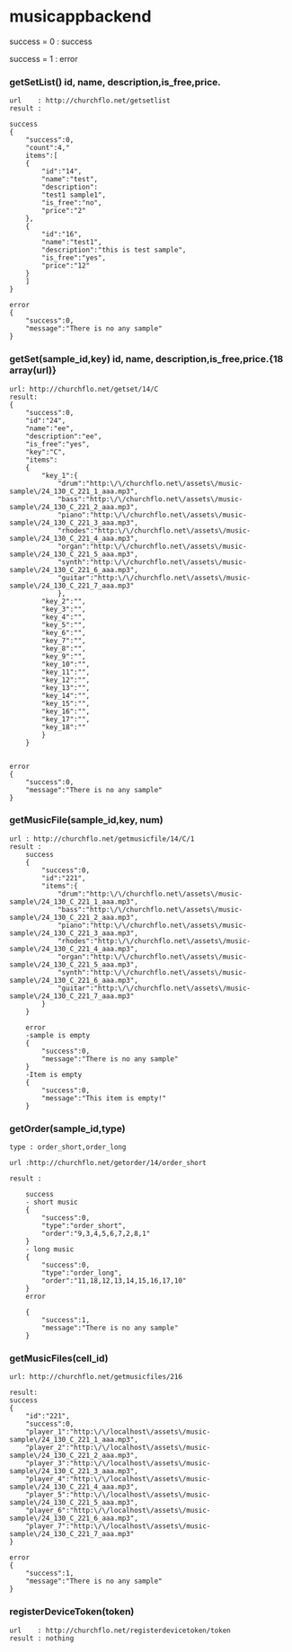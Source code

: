 # musicappbackend

success =  0 : success

success = 1  : error

### getSetList()      id, name, description,is_free,price.

    url    : http://churchflo.net/getsetlist
    result :
 
    success
    {
        "success":0,
        "count":4,"
        items":[
        {
            "id":"14",
            "name":"test",
            "description":
            "test1 sample1",
            "is_free":"no",
            "price":"2"
        },
        {
            "id":"16",
            "name":"test1",
            "description":"this is test sample",
            "is_free":"yes",
            "price":"12"
        }
        ]
    } 

    error
    {
        "success":0,
        "message":"There is no any sample"
    }

### getSet(sample_id,key) id, name, description,is_free,price.{18 array(url)}

    url: http://churchflo.net/getset/14/C
    result:
    {
        "success":0,
        "id":"24",
        "name":"ee",
        "description":"ee",
        "is_free":"yes",
        "key":"C",
        "items":
        {
            "key_1":{
                "drum":"http:\/\/churchflo.net\/assets\/music-sample\/24_130_C_221_1_aaa.mp3",
                "bass":"http:\/\/churchflo.net\/assets\/music-sample\/24_130_C_221_2_aaa.mp3",
                "piano":"http:\/\/churchflo.net\/assets\/music-sample\/24_130_C_221_3_aaa.mp3",
                "rhodes":"http:\/\/churchflo.net\/assets\/music-sample\/24_130_C_221_4_aaa.mp3",
                "organ":"http:\/\/churchflo.net\/assets\/music-sample\/24_130_C_221_5_aaa.mp3",
                "synth":"http:\/\/churchflo.net\/assets\/music-sample\/24_130_C_221_6_aaa.mp3",
                "guitar":"http:\/\/churchflo.net\/assets\/music-sample\/24_130_C_221_7_aaa.mp3"
                },
            "key_2":"",
            "key_3":"",
            "key_4":"",
            "key_5":"",
            "key_6":"",
            "key_7":"",
            "key_8":"",
            "key_9":"",
            "key_10":"",
            "key_11":"",
            "key_12":"",
            "key_13":"",
            "key_14":"",
            "key_15":"",
            "key_16":"",
            "key_17":"",
            "key_18":""
            }
        }


    error
    {
        "success":0,
        "message":"There is no any sample"
    }

### getMusicFile(sample_id,key, num) 

    url : http://churchflo.net/getmusicfile/14/C/1
    result : 
        success
        {
            "success":0,
            "id":"221",
            "items":{
                "drum":"http:\/\/churchflo.net\/assets\/music-sample\/24_130_C_221_1_aaa.mp3",
                "bass":"http:\/\/churchflo.net\/assets\/music-sample\/24_130_C_221_2_aaa.mp3",
                "piano":"http:\/\/churchflo.net\/assets\/music-sample\/24_130_C_221_3_aaa.mp3",
                "rhodes":"http:\/\/churchflo.net\/assets\/music-sample\/24_130_C_221_4_aaa.mp3",
                "organ":"http:\/\/churchflo.net\/assets\/music-sample\/24_130_C_221_5_aaa.mp3",
                "synth":"http:\/\/churchflo.net\/assets\/music-sample\/24_130_C_221_6_aaa.mp3",
                "guitar":"http:\/\/churchflo.net\/assets\/music-sample\/24_130_C_221_7_aaa.mp3"
            }
        }

        error
        -sample is empty
        {
            "success":0,
            "message":"There is no any sample"
        }
        -Item is empty
        {
            "success":0,
            "message":"This item is empty!"
        }



### getOrder(sample_id,type)

    type : order_short,order_long

    url :http://churchflo.net/getorder/14/order_short

    result : 

        success
        - short music
        {
            "success":0,
            "type":"order_short",
            "order":"9,3,4,5,6,7,2,8,1"
        }
        - long music
        {
            "success":0,
            "type":"order_long",
            "order":"11,18,12,13,14,15,16,17,10"
        }
        error

        {
            "success":1,
            "message":"There is no any sample"
        }

### getMusicFiles(cell_id)

    url: http://churchflo.net/getmusicfiles/216

    result:
    success
    {
        "id":"221",
        "success":0,
        "player_1":"http:\/\/localhost\/assets\/music-sample\/24_130_C_221_1_aaa.mp3",
        "player_2":"http:\/\/localhost\/assets\/music-sample\/24_130_C_221_2_aaa.mp3",
        "player_3":"http:\/\/localhost\/assets\/music-sample\/24_130_C_221_3_aaa.mp3",
        "player_4":"http:\/\/localhost\/assets\/music-sample\/24_130_C_221_4_aaa.mp3",
        "player_5":"http:\/\/localhost\/assets\/music-sample\/24_130_C_221_5_aaa.mp3",
        "player_6":"http:\/\/localhost\/assets\/music-sample\/24_130_C_221_6_aaa.mp3",
        "player_7":"http:\/\/localhost\/assets\/music-sample\/24_130_C_221_7_aaa.mp3"
    }

    error
    {
        "success":1,
        "message":"There is no any sample"
    }

### registerDeviceToken(token)
    url    : http://churchflo.net/registerdevicetoken/token
    result : nothing